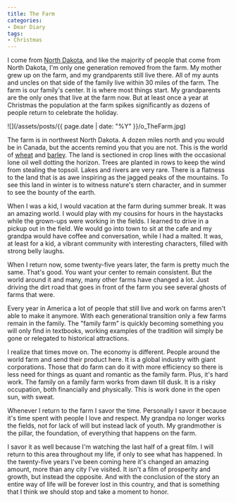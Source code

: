 ```yaml
---
title: The Farm
categories:
- Dear Diary
tags:
- Christmas
---
```


I come from [North Dakota](http://www.ndtourism.com/), and like the majority of people that come from North Dakota, I'm only one generation removed from the farm.
My mother grew up on the farm, and my grandparents still live there. All of my aunts and uncles on that side of the family live within 30 miles of the farm. The farm is our family's center. It is where most things start. My grandparents are the only ones that live at the farm now. But at least once a year at Christmas the population at the farm spikes significantly as dozens of people return to celebrate the holiday.

![](/assets/posts/{{ page.date | date: "%Y" }}/o_TheFarm.jpg)

The farm is in northwest North Dakota. A dozen miles north and you would be in Canada, but the accents remind you that you are not. This is the world of [wheat](http://en.wikipedia.org/wiki/Wheat) and [barley](http://en.wikipedia.org/wiki/Barley). The land is sectioned in crop lines with the occasional lone oil well dotting the horizon. Trees are planted in rows to keep the wind from stealing the topsoil. Lakes and rivers are very rare. There is a flatness to the land that is as awe inspiring as the jagged peaks of the mountains. To see this land in winter is to witness nature's stern character, and in summer to see the bounty of the earth.

When I was a kid, I would vacation at the farm during summer break. It was an amazing world. I would play with my cousins for hours in the haystacks while the grown-ups were working in the fields. I learned to drive in a pickup out in the field. We would go into town to sit at the cafe and my grandpa would have coffee and conversation, while I had a malted. It was, at least for a kid, a vibrant community with interesting characters, filled with strong belly laughs.

When I return now, some twenty-five years later, the farm is pretty much the same. That's good. You want your center to remain consistent. But the world around it and many, many other farms have changed a lot. Just driving the dirt road that goes in front of the farm you see several ghosts of farms that were.

Every year in America a lot of people that still live and work on farms aren't able to make it anymore. With each generational transition only a few farms remain in the family. The "family farm" is quickly becoming something you will only find in textbooks, working examples of the tradition will simply be gone or relegated to historical attractions.

I realize that times move on. The economy is different. People around the world farm and send their product here. It is a global industry with giant corporations. Those that do farm can do it with more efficiency so there is less need for things as quant and romantic as the family farm. Plus, it's hard work. The family on a family farm works from dawn till dusk. It is a risky occupation, both financially and physically. This is work done in the open sun, with sweat.

Whenever I return to the farm I savor the time. Personally I savor it because it's time spent with people I love and respect. My grandpa no longer works the fields, not for lack of will but instead lack of youth. My grandmother is the pillar, the foundation, of everything that happens on the farm.

I savor it as well because I'm watching the last half of a great film. I will return to this area throughout my life, if only to see what has happened. In the twenty-five years I've been coming here it's changed an amazing amount, more than any city I've visited. It isn't a film of prosperity and growth, but instead the opposite. And with the conclusion of the story an entire way of life will be forever lost in this country, and that is something that I think we should stop and take a moment to honor.

